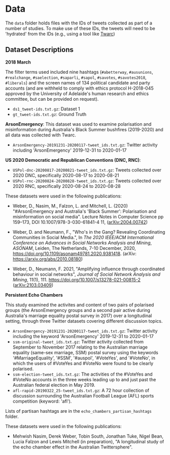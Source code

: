 # Data

The `data` folder holds files with the IDs of tweets collected as part of a number of studies. To make use of these IDs, the tweets will need to be 'hydrated' from the IDs (e.g., using a tool like [Twarc](https://github.com/DocNow/twarc#hydrate))

## Dataset Descriptions

**2018 March**

The filter terms used included nine hashtags (`#abetterway`, `#ausunions`, `#realchange`, `#saelection`, `#saparli`, `#sapol`, `#savotes`, `#savotes2018`, `#liberals`) and the screen names of 134 political candidate and party accounts (and are withheld to comply with ethics protocol H-2018-045 approved by the University of Adelaide's human research and ethics committee, but can be provided on request).

- `ds1_tweet-ids.txt.gz`: Dataset 1
- `gt_tweet-ids.txt.gz`: Ground Truth

<!--
Dataset 1 and Ground Truth were used in the following publications:

- Weber, D. and Neumann, F., "Who's in the Gang? Revealing Coordinating Communities in Social Media.", In _The 2020 IEEE/ACM International Conference on Advances in Social Networks Analysis and Mining_, _ASONAM_, Leiden, The Netherlands, 7-10 December, 2020, accepted. (arXiv: https://arxiv.org/abs/2010.08180)

- Weber, D. and Neumann, F. 2021, "A General Method to Find Highly Coordinating Communities in Social Media through Inferred Interaction Links", _Journal of Social Network Analysis and Mining_, submitted. ([arXiv:2103.03409](https://arxiv.org/abs/2103.03409))
-->

**ArsonEmergency**: This dataset was used to examine polarisation and misinformation during Australia's Black Summer bushfires (2019-2020) and all data was collected with Twarc.

- `ArsonEmergency-20191231-20200117-tweet_ids.txt.gz`: Twitter activity including 'ArsonEmergency' 2019-12-31 to 2020-01-17

**US 2020 Democratic and Republican Conventions (DNC, RNC)**:

- `USPol-dnc-20200817-20200821-tweet_ids.txt.gz`: Tweets collected over 2020 DNC, specifically 2020-08-17 to 2020-08-21
- `USPol-rnc-20200824-20200828-tweet_ids.txt.gz`: Tweets collected over 2020 RNC, specifically 2020-08-24 to 2020-08-28

These datasets were used in the following publications:

- Weber, D., Nasim, M., Falzon, L. and Mitchell, L. (2020) "#ArsonEmergency and Australia's 'Black
Summer': Polarisation and misinformation on social media". Lecture Notes in Computer
Science pp 159–173, DOI 10.1007/978-3-030-61841-4 11, ([arXiv:2004.00742](https://arxiv.org/abs/2004.00742))

- Weber, D. and Neumann, F., "Who's in the Gang? Revealing Coordinating Communities in Social Media.", In _The 2020 IEEE/ACM International Conference on Advances in Social Networks Analysis and Mining_, _ASONAM_, Leiden, The Netherlands, 7-10 December, 2020, https://doi.org/10.1109/asonam49781.2020.9381418. (arXiv: https://arxiv.org/abs/2010.08180)

- Weber, D., Neumann, F. 2021, "Amplifying influence through coordinated behaviour in social networks", _Journal of Social Network Analysis and Mining_, 11(1), 111. https://doi.org/10.1007/s13278-021-00815-2 ([arXiv:2103.03409](https://arxiv.org/abs/2103.03409))


**Persistent Echo Chambers**

This study examined the activites and content of two pairs of polarised groups (the ArsonEmergency groups and a second pair active during Australia's marriage equality postal survey in 2017) over a longitudinal setting, through three Twitter datasets covering different discussion topics.

- `ArsonEmergency-20191231-20200117-tweet_ids.txt.gz`: Twitter activity including the keyword 'ArsonEmergency' 2019-12-31 to 2020-01-17
- `ssm-original-tweet_ids.txt.gz`: Twitter activity collected from September to November 2017 relating to the Australian marriage equality (same-sex marriage, SSM) postal survey using the keywords '\#MarriageEquality', '\#SSM', '\#auspol', '\#VoteYes', and '\#VoteNo', in which the users of \#VoteYes and \#VoteNo were found to be clearly polarised.
- `ssm-election-tweet_ids.txt.gz`: The activities of the \#VoteYes and \#VoteNo accounts in the three weeks leading up to and just past the Australian federal election in May 2019.
- `afl-rapid-20190322_25-tweet_ids.txt.gz`: A 72 hour collection of discussion surrounding the Australian Football League (AFL) sports competition (keyword: 'afl').

Lists of partisan hashtags are in the `echo_chambers_partisan_hashtags` folder.

These datasets were used in the following publications:

- Mehwish Nasim, Derek Weber, Tobin South, Jonathan Tuke, Nigel Bean, Lucia Falzon and Lewis Mitchell (in preparation), "A longitudinal study of the echo chamber effect in the Australian Twittersphere".
